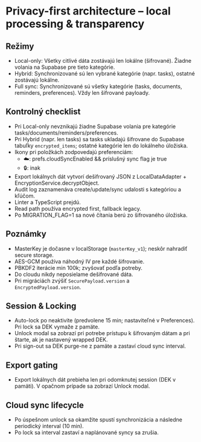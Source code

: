 # Privacy-first architecture – local processing & transparency

## Režimy
- Local-only: Všetky citlivé dáta zostávajú len lokálne (šifrované). Žiadne volania na Supabase pre tieto kategórie.
- Hybrid: Synchronizované sú len vybrané kategórie (napr. tasks), ostatné zostávajú lokálne.
- Full sync: Synchronizované sú všetky kategórie (tasks, documents, reminders, preferences). Vždy len šifrované payloady.

## Kontrolný checklist
- Pri Local-only nevznikajú žiadne Supabase volania pre kategórie tasks/documents/reminders/preferences.
- Pri Hybrid (napr. len tasks) sa tasks ukladajú šifrovane do Supabase tabuľky `encrypted_items`; ostatné kategórie len do lokálneho úložiska.
- Ikony pri položkách zodpovedajú preferenciám:
  - ☁️: prefs.cloudSyncEnabled && príslušný sync flag je true
  - 🔒: inak
- Export lokálnych dát vytvorí dešifrovaný JSON z LocalDataAdapter + EncryptionService.decryptObject.
- Audit log zaznamenáva create/update/sync udalosti s kategóriou a kľúčom.
- Linter a TypeScript prejdú.
- Read path používa encrypted first, fallback legacy.
- Po MIGRATION_FLAG=1 sa nové čítania berú zo šifrovaného úložiska.

## Poznámky
- MasterKey je dočasne v localStorage (`masterKey_v1`); neskôr nahradiť secure storage.
- AES-GCM používa náhodný IV pre každé šifrovanie.
- PBKDF2 iterácie min 100k; zvyšovať podľa potreby.
- Do cloudu nikdy neposielame dešifrované dáta.
- Pri migráciách zvýšiť `SecurePayload.version` a `EncryptedPayload.version`.

## Session & Locking
- Auto-lock po neaktivite (predvolene 15 min; nastaviteľné v Preferences). Pri lock sa DEK vymaže z pamäte.
- Unlock modal sa zobrazí pri potrebe prístupu k šifrovaným dátam a pri štarte, ak je nastavený wrapped DEK.
- Pri sign-out sa DEK purge-ne z pamäte a zastaví cloud sync interval.

## Export gating
- Export lokálnych dát prebieha len pri odomknutej session (DEK v pamäti). V opačnom prípade sa zobrazí Unlock modal.

## Cloud sync lifecycle
- Po úspešnom unlock sa okamžite spustí synchronizácia a následne periodický interval (10 min).
- Po lock sa interval zastaví a naplánované syncy sa zrušia.


